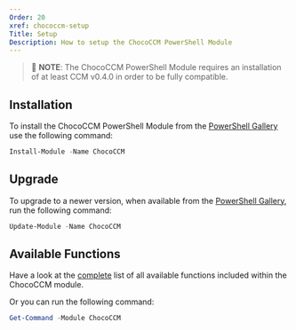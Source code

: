 ```yaml
---
Order: 20
xref: chococcm-setup
Title: Setup
Description: How to setup the ChocoCCM PowerShell Module
---
```


> :memo: **NOTE**: The ChocoCCM PowerShell Module requires an installation of at least CCM v0.4.0 in order to be fully compatible.

## Installation

To install the ChocoCCM PowerShell Module from the [PowerShell Gallery](https://www.powershellgallery.com/packages/ChocoCCM) use the following command:

```powershell
Install-Module -Name ChocoCCM
```

## Upgrade

To upgrade to a newer version, when available from the [PowerShell Gallery](https://www.powershellgallery.com/packages/ChocoCCM), run the following command:

```powershell
Update-Module -Name ChocoCCM
```

## Available Functions

Have a look at the [complete](xref:chococcm-functions) list of all available functions included within the ChocoCCM module.

Or you can run the following command:

```powershell
Get-Command -Module ChocoCCM
```